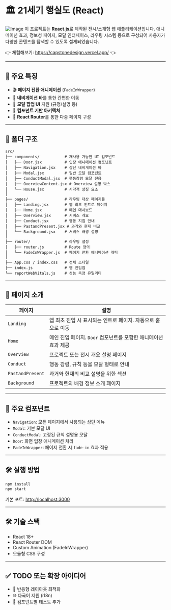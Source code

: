 # 🏛️ 21세기 행실도 (React)
![Image](https://github.com/user-attachments/assets/f9c6b507-019e-4207-b176-6ae6c0ae9dc5)
이 프로젝트는 **React.js**로 제작된 전시/소개형 웹 애플리케이션입니다. 애니메이션 효과, 정보성 페이지, 모달 인터페이스, 라우팅 시스템 등으로 구성되어 사용자가 다양한 콘텐츠를 탐색할 수 있도록 설계되었습니다.

👉 체험해보기: https://capstonedesign.vercel.app/ 👈

---

## 🚀 주요 특징

* 🎬 **페이지 전환 애니메이션** (`FadeInWrapper`)
* 🧭 **네비게이션 바**를 통한 간편한 이동
* 💬 **모달 팝업 UI** 지원 (규정/설명 등)
* 🧱 **컴포넌트 기반 아키텍처**
* 🔀 **React Router**를 통한 다중 페이지 구성

---

## 📁 폴더 구조

```
src/
├── components/           # 재사용 가능한 UI 컴포넌트
│   ├── Door.jsx          # 입장 애니메이션 컴포넌트
│   ├── Navigation.jsx    # 상단 네비게이션 바
│   ├── Modal.jsx         # 일반 모달 컴포넌트
│   ├── ConductModal.jsx  # 행동강령 모달 전용
│   ├── OverviewContent.jsx # Overview 설명 박스
│   └── House.jsx         # 시각적 상징 요소
│
├── pages/                # 라우팅 대상 페이지들
│   ├── Landing.jsx       # 앱 최초 인트로 페이지
│   ├── Home.jsx          # 메인 대시보드
│   ├── Overview.jsx      # 서비스 개요
│   ├── Conduct.jsx       # 행동 지침 안내
│   ├── PastandPresent.jsx # 과거와 현재 비교
│   └── Background.jsx    # 서비스 배경 설명
│
├── router/               # 라우팅 설정
│   ├── router.js         # Route 정의
│   └── FadeInWrapper.js  # 페이지 전환 애니메이션 래퍼
│
├── App.css / index.css   # 전체 스타일
├── index.js              # 앱 진입점
└── reportWebVitals.js    # 성능 측정 유틸리티
```

---

## 📄 페이지 소개

| 페이지              | 설명                                      |
| ---------------- | --------------------------------------- |
| `Landing`        | 앱 최초 진입 시 표시되는 인트로 페이지. 자동으로 홈으로 이동     |
| `Home`           | 메인 진입 페이지. `Door` 컴포넌트를 포함한 애니메이션 효과 제공 |
| `Overview`       | 프로젝트 또는 전시 개요 설명 페이지                    |
| `Conduct`        | 행동 강령, 규칙 등을 모달 형태로 안내                  |
| `PastandPresent` | 과거와 현재의 비교 설명을 위한 섹션                    |
| `Background`     | 프로젝트의 배경 정보 소개 페이지                      |

---

## 🧩 주요 컴포넌트

* `Navigation`: 모든 페이지에서 사용되는 상단 메뉴
* `Modal`: 기본 모달 UI
* `ConductModal`: 고정된 규칙 설명용 모달
* `Door`: 화면 입장 애니메이션 처리
* `FadeInWrapper`: 페이지 전환 시 `fade-in` 효과 적용

---

## 🛠 실행 방법

```bash
npm install
npm start
```

기본 포트: [http://localhost:3000](http://localhost:3000)

---

## 🛠 기술 스택

* React 18+
* React Router DOM
* Custom Animation (FadeInWrapper)
* 모듈형 CSS 구성

---

## ✅ TODO 또는 확장 아이디어

* 📱 반응형 레이아웃 최적화
* 🌐 다국어 지원 (i18n)
* 🧪 컴포넌트별 테스트 추가
